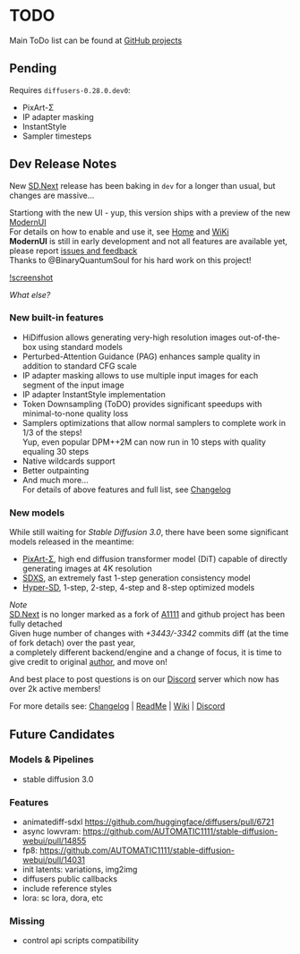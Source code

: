 # TODO

Main ToDo list can be found at [GitHub projects](https://github.com/users/vladmandic/projects)

## Pending

Requires `diffusers-0.28.0.dev0`:
- PixArt-Σ
- IP adapter masking
- InstantStyle
- Sampler timesteps

## Dev Release Notes

New [SD.Next](https://github.com/vladmandic/automatic) release has been baking in `dev` for a longer than usual, but changes are massive...

Startiong with the new UI - yup, this version ships with a preview of the new [ModernUI](https://github.com/BinaryQuantumSoul/sdnext-modernui)  
For details on how to enable and use it, see [Home](https://github.com/BinaryQuantumSoul/sdnext-modernui) and [WiKi](https://github.com/vladmandic/automatic/wiki/Themes)  
**ModernUI** is still in early development and not all features are available yet, please report [issues and feedback](https://github.com/BinaryQuantumSoul/sdnext-modernui/issues)  
Thanks to @BinaryQuantumSoul for his hard work on this project!  

[!screenshot]()

*What else?*

### New built-in features

- HiDiffusion allows generating very-high resolution images out-of-the-box using standard models  
- Perturbed-Attention Guidance (PAG) enhances sample quality in addition to standard CFG scale  
- IP adapter masking allows to use multiple input images for each segment of the input image  
- IP adapter InstantStyle implementation  
- Token Downsampling (ToDO) provides significant speedups with minimal-to-none quality loss  
- Samplers optimizations that allow normal samplers to complete work in 1/3 of the steps!  
  Yup, even popular DPM++2M can now run in 10 steps with quality equaling 30 steps  
- Native wildcards support  
- Better outpainting  
- And much more...  
  For details of above features and full list, see [Changelog](https://github.com/vladmandic/automatic/blob/dev/CHANGELOG.md)

### New models

While still waiting for *Stable Diffusion 3.0*, there have been some significant models released in the meantime:
- [PixArt-Σ](https://pixart-alpha.github.io/PixArt-sigma-project/), high end diffusion transformer model (DiT) capable of directly generating images at 4K resolution  
- [SDXS](https://github.com/IDKiro/sdxs), an extremely fast 1-step generation consistency model  
- [Hyper-SD](https://huggingface.co/ByteDance/Hyper-SD), 1-step, 2-step, 4-step and 8-step optimized models  

*Note*  
[SD.Next](https://github.com/vladmandic/automatic) is no longer marked as a fork of [A1111](https://github.com/AUTOMATIC1111/stable-diffusion-webui/) and github project has been fully detached  
Given huge number of changes with *+3443/-3342* commits diff (at the time of fork detach) over the past year,  
a completely different backend/engine and a change of focus, it is time to give credit to original [author](https://github.com/auTOMATIC1111),  and move on!  

And best place to post questions is on our [Discord](https://discord.gg/VjvR2tabEX) server which now has over 2k active members!

For more details see: [Changelog](https://github.com/vladmandic/automatic/blob/dev/CHANGELOG.md) | [ReadMe](https://github.com/vladmandic/automatic) | [Wiki](https://github.com/vladmandic/automatic/wiki) | [Discord](https://discord.gg/VjvR2tabEX)


## Future Candidates

### Models & Pipelines

- stable diffusion 3.0

### Features

- animatediff-sdxl <https://github.com/huggingface/diffusers/pull/6721>
- async lowvram: <https://github.com/AUTOMATIC1111/stable-diffusion-webui/pull/14855>
- fp8: <https://github.com/AUTOMATIC1111/stable-diffusion-webui/pull/14031>
- init latents: variations, img2img
- diffusers public callbacks  
- include reference styles
- lora: sc lora, dora, etc

### Missing

- control api scripts compatibility
